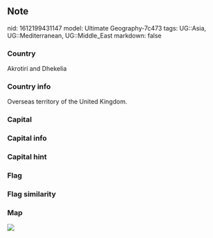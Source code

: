 ## Note
nid: 1612199431147
model: Ultimate Geography-7c473
tags: UG::Asia, UG::Mediterranean, UG::Middle_East
markdown: false

### Country
Akrotiri and Dhekelia

### Country info
Overseas territory of the United Kingdom.

### Capital


### Capital info


### Capital hint


### Flag


### Flag similarity


### Map
<img src="ug-map-akrotiri_and_dhekelia.png">
